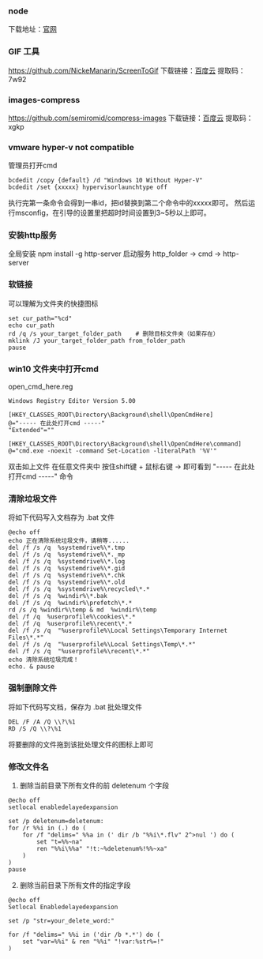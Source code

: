 ### node

下载地址：[官网](https://nodejs.org/en/)

### GIF 工具

https://github.com/NickeManarin/ScreenToGif
下载链接：[百度云](https://pan.baidu.com/s/1Mj5nNfBFHkDHIaFVgrnanA) 提取码：7w92
### images-compress
https://github.com/semiromid/compress-images
下载链接：[百度云](https://pan.baidu.com/s/1nk51kV0zLuwQAbtRhPORTw) 提取码：xgkp
### vmware hyper-v not compatible
管理员打开cmd
```shell
bcdedit /copy {default} /d "Windows 10 Without Hyper-V" 
bcdedit /set {xxxxx} hypervisorlaunchtype off
```
执行完第一条命令会得到一串id，把id替换到第二个命令中的xxxxx即可。
然后运行msconfig，在引导的设置里把超时时间设置到3~5秒以上即可。
### 安装http服务
全局安装
npm install -g http-server 
启动服务
http_folder -> cmd -> http-server

### 软链接
可以理解为文件夹的快捷图标
```shell
set cur_path="%cd"
echo cur_path
rd /q /s your_target_folder_path 	# 删除目标文件夹（如果存在）
mklink /J your_target_folder_path from_folder_path
pause
```
### win10 文件夹中打开cmd
open_cmd_here.reg
```shell
Windows Registry Editor Version 5.00

[HKEY_CLASSES_ROOT\Directory\Background\shell\OpenCmdHere]
@="----- 在此处打开cmd -----"
"Extended"=""

[HKEY_CLASSES_ROOT\Directory\Background\shell\OpenCmdHere\command]
@="cmd.exe -noexit -command Set-Location -literalPath '%V'" 
```
双击如上文件
在任意文件夹中 按住shift键 + 鼠标右键 -> 即可看到 "----- 在此处打开cmd -----" 命令
### 清除垃圾文件
将如下代码写入文档存为 .bat 文件
```shell
@echo off
echo 正在清除系统垃圾文件，请稍等......
del /f /s /q  %systemdrive%\*.tmp
del /f /s /q  %systemdrive%\*._mp
del /f /s /q  %systemdrive%\*.log
del /f /s /q  %systemdrive%\*.gid
del /f /s /q  %systemdrive%\*.chk
del /f /s /q  %systemdrive%\*.old
del /f /s /q  %systemdrive%\recycled\*.*
del /f /s /q  %windir%\*.bak
del /f /s /q  %windir%\prefetch\*.*
rd /s /q %windir%\temp & md  %windir%\temp
del /f /q  %userprofile%\cookies\*.*
del /f /q  %userprofile%\recent\*.*
del /f /s /q  "%userprofile%\Local Settings\Temporary Internet Files\*.*"
del /f /s /q  "%userprofile%\Local Settings\Temp\*.*"
del /f /s /q  "%userprofile%\recent\*.*"
echo 清除系统垃圾完成！
echo. & pause
```
### 强制删除文件
将如下代码写文档，保存为 .bat 批处理文件
```shell
DEL /F /A /Q \\?\%1
RD /S /Q \\?\%1
```
将要删除的文件拖到该批处理文件的图标上即可

### 修改文件名

1. 删除当前目录下所有文件的前 deletenum 个字段

```shell
@echo off
setlocal enabledelayedexpansion
 
set /p deletenum=deletenum:
for /r %%i in (.) do (
    for /f "delims=" %%a in (' dir /b "%%i\*.flv" 2^>nul ') do (
		set "t=%%~na"
        ren "%%i\%%a" "!t:~%deletenum%!%%~xa"
    )
)
pause
```

2. 删除当前目录下所有文件的指定字段

```shell
@echo off
Setlocal Enabledelayedexpansion

set /p "str=your_delete_word:"

for /f "delims=" %%i in ('dir /b *.*') do (
	set "var=%%i" & ren "%%i" "!var:%str%=!"
)
```


